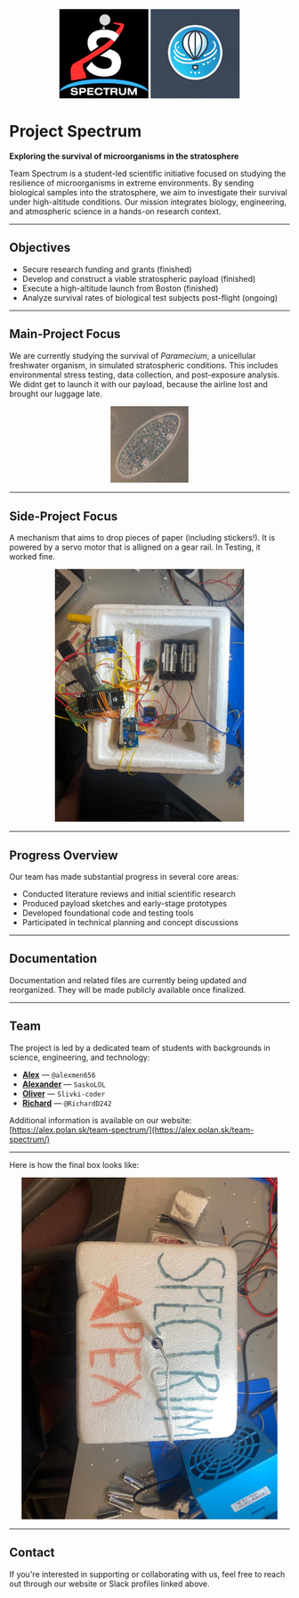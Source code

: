 <div align="center">
  <img src="logo.png" width="160" alt="Team Spectrum Logo">
  <img src="discord_logo.webp" width="160" alt="Discord Logo">
</div>


# Project Spectrum

**Exploring the survival of microorganisms in the stratosphere**

Team Spectrum is a student-led scientific initiative focused on studying the resilience of microorganisms in extreme environments. By sending biological samples into the stratosphere, we aim to investigate their survival under high-altitude conditions. Our mission integrates biology, engineering, and atmospheric science in a hands-on research context.

---

## Objectives

- Secure research funding and grants (finished)
- Develop and construct a viable stratospheric payload (finished) 
- Execute a high-altitude launch from Boston  (finished)
- Analyze survival rates of biological test subjects post-flight (ongoing)

---

## Main-Project Focus

We are currently studying the survival of *Paramecium*, a unicellular freshwater organism, in simulated stratospheric conditions. This includes environmental stress testing, data collection, and post-exposure analysis. We didnt get to launch it with our payload, because the airline lost and brought our luggage late. 

<p align="center">
  <img src="Paramecium.jpg" width="140" alt="Paramecium under microscope">
</p>

---
## Side-Project Focus

A mechanism that aims to drop pieces of paper (including stickers!). It is powered by a servo motor that is alligned on a gear rail. In Testing, it worked fine. 

<p align="center">
  <img src="WhatsApp Image 2025-06-21 at 23.20.15.jpeg" width="340" alt="Paramecium under microscope">
</p>

---

## Progress Overview

Our team has made substantial progress in several core areas:

- Conducted literature reviews and initial scientific research  
- Produced payload sketches and early-stage prototypes  
- Developed foundational code and testing tools  
- Participated in technical planning and concept discussions  

---

## Documentation

Documentation and related files are currently being updated and reorganized. They will be made publicly available once finalized.

---

## Team

The project is led by a dedicated team of students with backgrounds in science, engineering, and technology:

- **[Alex](https://hackclub.slack.com/team/U0877PG14F4)** — `@alexmen656`  
- **[Alexander](https://hackclub.slack.com/team/U08HE8KST8T)** — `SaskoLOL`  
- **[Oliver](https://hackclub.slack.com/team/U07L48Q6BUY)** — `Slivki-coder`  
- **[Richard](https://hackclub.slack.com/team/U08HH8E5DQB)** — `@RichardD242`  

Additional information is available on our website: [https://alex.polan.sk/team-spectrum/](https://alex.polan.sk/team-spectrum/)



---

Here is how the final box looks like: 

<div align="center">
  <img src="WhatsApp Image 2025-06-21 at 23.23.58.jpeg" width="460" alt="Discord Logo">
</div>


---

## Contact

If you're interested in supporting or collaborating with us, feel free to reach out through our website or Slack profiles linked above.
